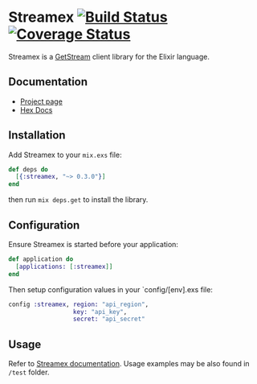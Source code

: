 # Streamex [![Build Status](https://img.shields.io/travis/sixFingers/streamex.svg)](https://travis-ci.org/sixFingers/streamex) [![Coverage Status](https://img.shields.io/coveralls/sixFingers/streamex.svg)](https://coveralls.io/github/sixFingers/streamex?branch=master)

Streamex is a [GetStream](https://getstream.io) client library for the Elixir language.

## Documentation

  - [Project page](https//sixfingers.github.io/streamex)
  - [Hex Docs](https://hexdocs.pm/streamex/0.3.0/api-reference.html)

## Installation

Add Streamex to your `mix.exs` file:

```elixir
def deps do
  [{:streamex, "~> 0.3.0"}]
end
```

then run `mix deps.get` to install the library.

## Configuration

Ensure Streamex is started before your application:

```elixir
def application do
  [applications: [:streamex]]
end
```

Then setup configuration values in your `config/[env].exs file:

```elixir
config :streamex, region: "api_region",
                  key: "api_key",
                  secret: "api_secret"
```

## Usage

Refer to [Streamex documentation](https//sixfingers.github.io/streamex).
Usage examples may be also found in `/test` folder.
